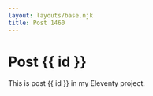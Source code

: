```yaml
---
layout: layouts/base.njk
title: Post 1460
---
```


# Post {{ id }}

This is post {{ id }} in my Eleventy project.
